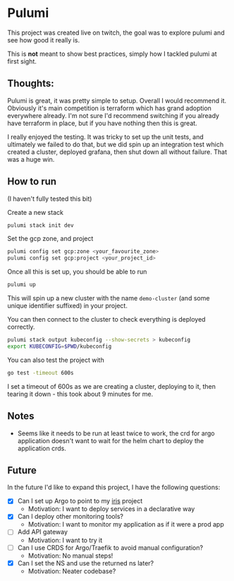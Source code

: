 # Pulumi

This project was created live on twitch, the goal was to explore pulumi and see how good it really is.

This is __not__ meant to show best practices, simply how I tackled pulumi at first sight.

## Thoughts:

Pulumi is great, it was pretty simple to setup.
Overall I would recommend it.
Obviously it's main competition is terraform which has grand adoption everywhere already.
I'm not sure I'd recommend switching if you already have terraform in place, but if you have nothing then this is great.

I really enjoyed the testing. It was tricky to set up the unit tests, and ultimately we failed to do that, but we did spin up an integration test which created a cluster, deployed grafana, then shut down all without failure.
That was a huge win.

## How to run

(I haven't fully tested this bit)

Create a new stack

```sh
pulumi stack init dev
```

Set the gcp zone, and project

```sh
pulumi config set gcp:zone <your_favourite_zone>
pulumi config set gcp:project <your_project_id>
```

Once all this is set up, you should be able to run

```sh
pulumi up
```

This will spin up a new cluster with the name `demo-cluster` (and some unique identifier suffixed) in your project.

You can then connect to the cluster to check everything is deployed correctly.

```sh
pulumi stack output kubeconfig --show-secrets > kubeconfig
export KUBECONFIG=$PWD/kubeconfig
```

You can also test the project with

```sh
go test -timeout 600s
```

I set a timeout of 600s as we are creating a cluster, deploying to it, then tearing it down - this took about 9 minutes for me.

## Notes

- Seems like it needs to be run at least twice to work, the crd for argo application doesn't want to wait for the helm chart to deploy the application crds.

## Future

In the future I'd like to expand this project, I have the following questions:

- [x] Can I set up Argo to point to my [iris](https://github.com/trelore/iris-classification) project
  - Motivation: I want to deploy services in a declarative way
- [x] Can I deploy other monitoring tools?
  - Motivation: I want to monitor my application as if it were a prod app
- [ ] Add API gateway
  - Motivation: I want to try it
- [ ] Can I use CRDS for Argo/Traefik to avoid manual configuration?
  - Motivation: No manual steps!
- [x] Can I set the NS and use the returned ns later?
  - Motivation: Neater codebase?